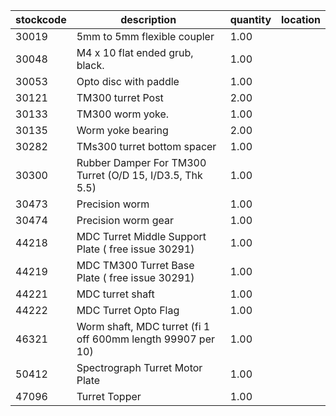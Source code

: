 |stockcode|description|quantity|location|
|---------|-----------|--------|--------|
|30019|5mm to 5mm flexible coupler|1.00||
|30048|M4 x 10 flat ended grub, black.|1.00||
|30053|Opto disc with paddle|1.00||
|30121|TM300 turret Post|2.00||
|30133|TM300 worm yoke.|1.00||
|30135|Worm yoke bearing|2.00||
|30282|TMs300 turret bottom spacer|1.00||
|30300|Rubber Damper For TM300 Turret (O/D 15, I/D3.5, Thk 5.5)|1.00||
|30473|Precision worm|1.00||
|30474|Precision worm gear|1.00||
|44218|MDC Turret Middle Support Plate ( free issue 30291)|1.00||
|44219|MDC TM300 Turret Base Plate ( free issue 30291)|1.00||
|44221|MDC turret shaft|1.00||
|44222|MDC Turret Opto Flag|1.00||
|46321|Worm shaft, MDC turret (fi 1 off 600mm length 99907 per 10)|1.00||
|50412|Spectrograph Turret Motor Plate|1.00||
|47096|Turret Topper|1.00||
